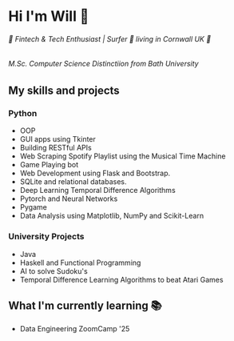 # Hi I'm Will 👋

###### 🚀 Fintech & Tech Enthusiast |  Surfer 🌊 living in Cornwall UK 📍

###### M.Sc. Computer Science Distinctiion from Bath University

## My skills and projects

### Python

* OOP
* GUI apps using Tkinter
* Building RESTful APIs
* Web Scraping Spotify Playlist using the Musical Time Machine
* Game Playing bot
* Web Development using Flask and Bootstrap.
* SQLite and relational databases.
* Deep Learning Temporal Difference Algorithms
* Pytorch and Neural Networks
* Pygame
* Data Analysis using Matplotlib, NumPy and Scikit-Learn


### University Projects
* Java
* Haskell and Functional Programming
* AI to solve Sudoku's
* Temporal Difference Learning Algorithms to beat Atari Games


## What I'm currently learning 📚

* Data Engineering ZoomCamp '25
